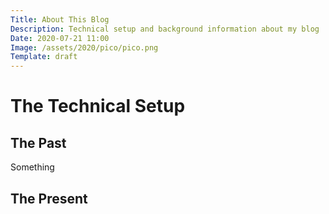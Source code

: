 ```yaml
---
Title: About This Blog
Description: Technical setup and background information about my blog
Date: 2020-07-21 11:00
Image: /assets/2020/pico/pico.png
Template: draft
---
```


# The Technical Setup


## The Past

Something

## The Present
